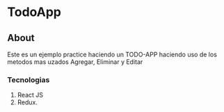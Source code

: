 # TodoApp

## About
Este es un ejemplo practice haciendo un TODO-APP
haciendo uso de los metodos mas uzados Agregar, Eliminar
y Editar 

### Tecnologias
1. React JS
2. Redux.

